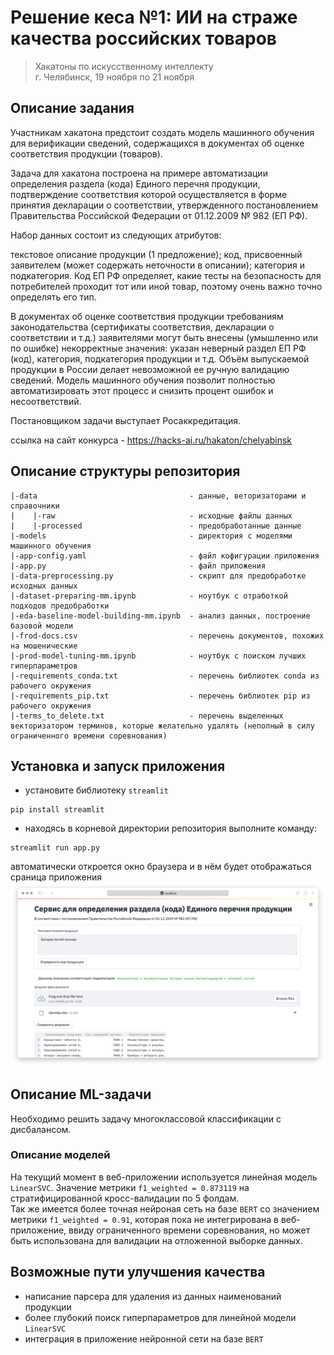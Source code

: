 # Решение кеса №1: ИИ на страже качества российских товаров
> Хакатоны по искусственному интеллекту  
> г. Челябинск, 19 ноября по 21 ноября


## Описание задания
Участникам хакатона предстоит создать модель машинного обучения для верификации сведений, содержащихся в документах об оценке соответствия продукции (товаров).

Задача для хакатона построена на примере автоматизации определения раздела (кода) Единого перечня продукции, подтверждение соответствия которой осуществляется в форме принятия декларации о соответствии, утвержденного постановлением Правительства Российской Федерации от 01.12.2009 № 982 (ЕП РФ).

Набор данных состоит из следующих атрибутов:

текстовое описание продукции (1 предложение);
код, присвоенный заявителем (может содержать неточности в описании);
категория и подкатегория.
Код ЕП РФ определяет, какие тесты на безопасность для потребителей проходит тот или иной товар, поэтому очень важно точно определять его тип.

В документах об оценке соответствия продукции требованиям законодательства (сертификаты соответствия, декларации о соответствии и т.д.) заявителями могут быть внесены (умышленно или по ошибке) некорректные значения: указан неверный раздел ЕП РФ (код), категория, подкатегория продукции и т.д. Объём выпускаемой продукции в России делает невозможной ее ручную валидацию сведений. Модель машинного обучения позволит полностью автоматизировать этот процесс и снизить процент ошибок и несоответствий.

Постановщиком задачи выступает Росаккредитация.  

ссылка на сайт конкурса - https://hacks-ai.ru/hakaton/chelyabinsk


## Описание структуры репозитория
```
|-data                                  - данные, веторизаторами и справочники
|    |-raw                              - исходные файлы данных
|    |-processed                        - предобработанные данные
|-models                                - директория с моделями машинного обучения
|-app-config.yaml                       - файл кофигурации приложения
|-app.py                                - файл приложения
|-data-preprocessing.py                 - скрипт для предобработке исходных данных
|-dataset-preparing-mm.ipynb            - ноутбук с отработкой подходов предобработки
|-eda-baseline-model-building-mm.ipynb  - анализ данных, построение базовой модели
|-frod-docs.csv                         - перечень документов, похожих на мошенические
|-prod-model-tuning-mm.ipynb            - ноутбук с поиском лучших гиперпараметров
|-requirements_conda.txt                - перечень библиотек conda из рабочего окружения
|-requirements_pip.txt                  - перечень библиотек pip из рабочего окружения
|-terms_to_delete.txt                   - перечень выделенных векторизатором терминов, которые желательно удалять (неполный в силу ограниченного времени соревнования)
```

## Установка и запуск приложения
- установите библиотеку `streamlit`
```terminal
pip install streamlit
```
- находясь в корневой директории репозитория выполните команду:  
```terminal
streamlit run app.py
```
автоматически откроется окно браузера и в нём будет отображаться сраница приложения
![#screenshot](screenshot.PNG)


## Описание ML-задачи
Необходимо решить задачу многоклассовой классификации с дисбалансом.

### Описание моделей
На текущий момент в веб-приложении используется линейная модель `LinearSVC`. Значение метрики `f1_weighted = 0.873119` на стратифицированной кросс-валидации по 5 фолдам.  
Так же имеется более точная нейроная сеть на базе `BERT` со значением метрики `f1_weighted = 0.91`, которая пока не интегрирована в веб-приложение, ввиду ограниченного времени соревнования, но может быть использована для валидации на отложенной выборке данных.

## Возможные пути улучшения качества
- написание парсера для удаления из данных наименований продукции
- более глубокий поиск гиперпараметров для линейной модели `LinearSVC`
- интеграция в приложение нейронной сети на базе `BERT`